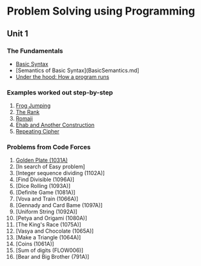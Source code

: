 
# Problem Solving using Programming

## Unit 1

### The Fundamentals
 - [Basic Syntax](BasicSyntax.md)
 - [Semantics of Basic Syntax](BasicSemantics.md]
 - [Under the hood: How a program runs](UnderTheHood.md)
 
### Examples worked out step-by-step
 1. [Frog Jumping](FrogJumping.md)
 2. [The Rank](TheRank.md)
 3. [Romaji](Romaji.md)
 4. [Ehab and Another Construction](Ehab.md)
 5. [Repeating Cipher](RepeatingCipher.md)

### Problems from Code Forces
 1. [Golden Plate (1031A)](https://codeforces.com/problemset/problem/1031/A)
 2. [In search of Easy problem]
 3. [Integer sequence dividing (1102A)]
 4. [Find Divisible (1096A)]
 5. [Dice Rolling (1093A)]
 6. [Definite Game (1081A)]
 7. [Vova and Train (1066A)]
 8. [Gennady and Card Bame (1097A)]
 9. [Uniform String (1092A)]
 10. [Petya and Origami (1080A)]
 11. [The King's Race (1075A)]
 12. [Vasya and Chocolate (1065A)]
 13. [Make a Triangle (1064A)]
 14. [Coins (1061A)]
 15. [Sum of digits (FLOW006)]
 16. [Bear and Big Brother (791A)]
